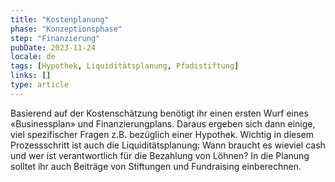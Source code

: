 ```yaml
---
title: "Kostenplanung"
phase: "Konzeptionsphase"
step: "Finanzierung"
pubDate: 2023-11-24
locale: de
tags: [Hypothek, Liquiditätsplanung, Pfadistiftung]
links: []
type: article
---
```


Basierend auf der Kostenschätzung benötigt ihr einen ersten Wurf eines «Businessplan» und Finanzierungplans. Daraus ergeben sich dann einige, viel spezifischer Fragen z.B. bezüglich einer Hypothek. Wichtig in diesem Prozessschritt ist auch die Liquiditätsplanung: Wann braucht es wieviel cash und wer ist verantwortlich für die Bezahlung von Löhnen? In die Planung solltet ihr auch Beiträge von Stiftungen und Fundraising einberechnen.

